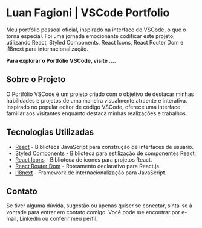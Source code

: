 
# Luan Fagioni | VSCode Portfolio

Meu portfólio pessoal oficial, inspirado na interface do VSCode, o que o torna especial. Foi uma jornada emocionante codificar este projeto, utilizando React, Styled Components, React Icons, React Router Dom e i18next para internacionalização.

**Para explorar o Portfólio VSCode, visite ....**

## Sobre o Projeto

O Portfólio VSCode é um projeto criado com o objetivo de destacar minhas habilidades e projetos de uma maneira visualmente atraente e interativa. Inspirado no popular editor de código VSCode, oferece uma interface familiar aos visitantes enquanto destaca minhas realizações e trabalhos.

## Tecnologias Utilizadas

- [React](https://reactjs.org/) - Biblioteca JavaScript para construção de interfaces de usuário.
- [Styled Components](https://styled-components.com/) - Biblioteca para estilização de componentes React.
- [React Icons](https://react-icons.github.io/react-icons/) - Biblioteca de ícones para projetos React.
- [React Router Dom](https://reactrouter.com/web/guides/quick-start) - Roteamento declarativo para React.js.
- [i18next](https://www.i18next.com/) - Framework de internacionalização para JavaScript.

## Contato

Se tiver alguma dúvida, sugestão ou apenas quiser se conectar, sinta-se à vontade para entrar em contato comigo. Você pode me encontrar por e-mail, LinkedIn ou conferir meu perfil.
